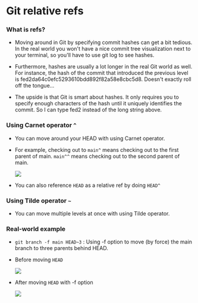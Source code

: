 # Git relative refs

### What is refs?

- Moving around in Git by specifying commit hashes can get a bit tedious. In the real world you won't have a nice commit tree visualization next to your terminal, so you'll have to use git log to see hashes.

- Furthermore, hashes are usually a lot longer in the real Git world as well. For instance, the hash of the commit that introduced the previous level is fed2da64c0efc5293610bdd892f82a58e8cbc5d8. Doesn't exactly roll off the tongue...

- The upside is that Git is smart about hashes. It only requires you to specify enough characters of the hash until it uniquely identifies the commit. So I can type fed2 instead of the long string above.


### Using Carnet operator `^`

- You can move around your HEAD with using Carnet operator.

- For example, checking out to `main^` means checking out to the first parent of main. `main^^` means checking out to the second parent of main.

    ![](https://git-static.s3.ap-northeast-2.amazonaws.com/refs/1.PNG)

- You can also reference `HEAD` as a relative ref by doing `HEAD^`

### Using Tilde operator `~`

- You can move multiple levels at once with using Tilde operator.

### Real-world example

- `git branch -f main HEAD~3` : Using -f option to move (by force) the main branch to three parents behind HEAD.

- Before moving `HEAD`

    ![](https://git-static.s3.ap-northeast-2.amazonaws.com/rebase/2.PNG)

- After moving `HEAD` with -f option

    ![](https://git-static.s3.ap-northeast-2.amazonaws.com/rebase/3.PNG)
